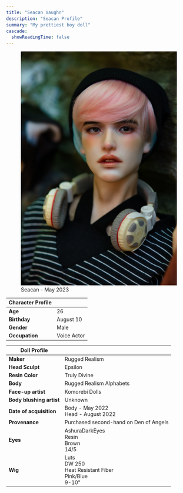 ```yaml
---
title: "Seacan Vaughn"
description: "Seacan Profile"
summary: "My prettiest boy doll"
cascade:
  showReadingTime: false
---
```

<figure><img src="seacan_ruins.png" alt="A doll posing holding a white straw Hat" width="500"><figcaption>Seacan - May 2023</figcaption></figure> 

| Character Profile | |
| ----- | ---|
| **Age** | 26 |
| **Birthday** | August 10 |
| **Gender** | Male |
| **Occupation** | Voice Actor |

| Doll Profile | |
| ----- | ---|
| **Maker** | Rugged Realism |
| **Head Sculpt** | Epsilon |
| **Resin Color** | Truly Divine |
| **Body** | Rugged Realism Alphabets |
| **Face-up artist** | Komorebi Dolls |
| **Body blushing artist** | Unknown |
| **Date of acquisition** | Body - May 2022 <br> Head - August 2022 |
| **Provenance** | Purchased second-hand on Den of Angels |
| **Eyes** | AshuraDarkEyes <br> Resin <br> Brown <br> 14/5 |
| **Wig** | Luts <br> DW 250 <br> Heat Resistant Fiber <br> Pink/Blue <br> 9-10" |